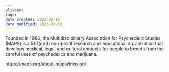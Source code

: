 ```yaml
---
aliases: 
tags: 
date created: 2023-02-10
date modified: 2023-02-10
---
```


Founded in 1986, the Multidisciplinary Association for Psychedelic Studies (MAPS) is a 501(c)(3) non-profit research and educational organization that develops medical, legal, and cultural contexts for people to benefit from the careful uses of psychedelics and marijuana.

https://maps.org/about-maps/mission/